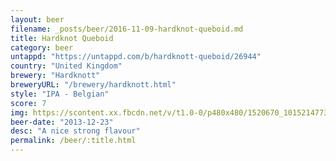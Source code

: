 ```yaml
---
layout: beer
filename: _posts/beer/2016-11-09-hardknot-queboid.md
title: Hardknot Queboid
category: beer
untappd: "https://untappd.com/b/hardknott-queboid/26944"
country: "United Kingdom"
brewery: "Hardknott"
breweryURL: "/brewery/hardknott.html"
style: "IPA - Belgian"
score: 7
img: https://scontent.xx.fbcdn.net/v/t1.0-0/p480x480/1520670_10152147736383745_1604295852_n.jpg?oh=424b1cae98f560fa31a75f0ee7304703&oe=5A27A917
beer-date: "2013-12-23"
desc: "A nice strong flavour"
permalink: /beer/:title.html
---
```

